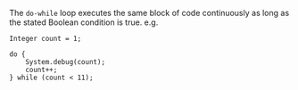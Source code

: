The `do-while` loop executes the same block of code continuously as long as the stated Boolean condition is true. e.g.

```
Integer count = 1;

do {
    System.debug(count);
    count++;
} while (count < 11);
```

